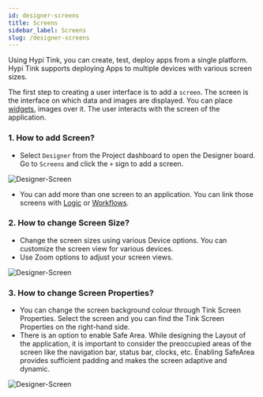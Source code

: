 ```yaml
---
id: designer-screens
title: Screens
sidebar_label: Screens
slug: /designer-screens
---
```


Using Hypi Tink, you can create, test, deploy apps from a single platform. Hypi Tink supports deploying Apps to multiple devices with various screen sizes.

The first step to creating a user interface is to add a `screen`. The screen is the interface on which data and images are displayed. You can place [widgets](designer-widgets.md), images over it. The user interacts with the screen of the application.

### 1. **How to add Screen?**

+ Select `Designer` from the Project dashboard to open the Designer board. Go to `Screens` and click the `+` sign to add a screen.

![Designer-Screen](/img/Designer-Screens-1.PNG)

+ You can add more than one screen to an application. You can link those screens with [Logic](designer-logic.md) or [Workflows](#).


### 2. **How to change Screen Size?**

+ Change the screen sizes using various Device options. You can customize the screen view for various devices.
+ Use Zoom options to adjust your screen views.

![Designer-Screen](/img/Designer-Screens-2.PNG)


### 3. **How to change Screen Properties?**

+ You can change the screen background colour through Tink Screen Properties. Select the screen and you can find the Tink Screen Properties on the right-hand side.
+ There is an option to enable Safe Area. While designing the Layout of the application, it is important to consider the preoccupied areas of the screen like the navigation bar, status bar, clocks, etc. Enabling SafeArea provides sufficient padding and makes the screen adaptive and dynamic.

![Designer-Screen](/img/Designer-Screens-3.PNG)


